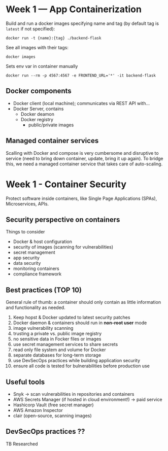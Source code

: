 # Week 1 — App Containerization


Build and run a docker images specifying name and tag (by default tag is `latest` if not specified):
```
docker run -t {name}:{tag} ./backend-flask
```

See all images with their tags:
```
docker images
```

Sets env var in container manually
```
docker run --rm -p 4567:4567 -e FRONTEND_URL='*' -it backend-flask
```

## Docker components
- Docker client (local machine); communicates via REST API with...
- Docker Server, contains
    - Docker deamon
    - Docker registry
        - public/private images

## Managed container services
Scalling with Docker and compose is very cumbersome and disruptive to service (need to bring down container, update, bring it up again). To bridge this, we need a managed container service that takes care of auto-scaling.


# Week 1 - Container Security
Protect software inside containers, like Single Page Applications (SPAs), Microservices, APIs.

## Security perspective on containers
Things to consider
- Docker & host configuration
- security of images (scanning for vulnerabilities)
- secret management
- app security
- data security
- monitoring containers
- compliance framework

## Best practices (TOP 10)
General rule of thumb: a container should only contain as little information and functionality as needed.

1. Keep hopst & Docker updated to latest security patches
2. Docker daemon & containers should run in **non-root user** mode
3. image vulnerability scanning
4. trusting a private vs. public image registry
5. no sensitive data in Focker files or images
6. use secret management services to share secrets
7. read only file system and volume for Docker
8. separate databases for long-term storage
9. use DevSecOps practices while building application security
10. ensure all code is tested for bulnerabilities before production use

## Useful tools
- Snyk -> scan vulnerabilities in repositories and containers
- AWS Secrets Manager (if hosted in cloud environment!) -> paid service
- Hashicorp Vault (free secret manager)
- AWS Amazon Inspector
- clair (open-source, scanning images)

## DevSecOps practices ??
TB Researched